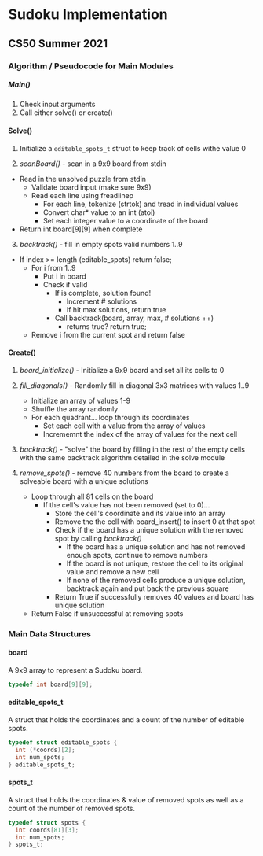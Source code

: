 # Sudoku Implementation
## CS50 Summer 2021

### Algorithm / Pseudocode for Main Modules

##### Main()
1. Check input arguments
2. Call either solve() or create()

#### Solve()
1. Initialize a `editable_spots_t` struct to keep track of cells withe value 0

2. *scanBoard()* - scan in a 9x9 board from stdin
- Read in the unsolved puzzle from stdin
    - Validate board input (make sure 9x9)
    - Read each line using freadlinep
        - For each line, tokenize (strtok) and tread in individual values
        - Convert char* value to an int (atoi)
        - Set each integer value to a coordinate of the board
- Return int board[9][9] when complete

3. *backtrack()* - fill in empty spots valid numbers 1..9
- If index >= length (editable_spots) return false;
	- For i from 1..9
		- Put i in board 
		- Check if valid
			- If is complete, solution found! 
				- Increment # solutions
				- If hit max solutions, return true
			- Call backtrack(board, array, max, # solutions ++)
				- returns true? return true;
	- Remove i from the current spot and return false


#### Create()
1. *board_initialize()* - Initialize a 9x9 board and set all its cells to 0

2. *fill_diagonals()* - Randomly fill in diagonal 3x3 matrices with values 1..9
    - Initialize an array of values 1-9
    - Shuffle the array randomly
    - For each quadrant... loop through its coordinates
        - Set each cell with a value from the array of values
        - Incrememnt the index of the array of values for the next cell

3. *backtrack()* - "solve" the board by filling in the rest of the empty cells with the same backtrack algorithm detailed in the solve module

4. *remove_spots()* - remove 40 numbers from the board to create a solveable board with a unique solutions
    - Loop through all 81 cells on the board
        - If the cell's value has not been removed (set to 0)...
            - Store the cell's coordinate and its value into an array
            - Remove the the cell with board_insert() to insert 0 at that spot
            - Check if the board has a unique solution with the removed spot by calling *backtrack()*
                - If the board has a unique solution and has not removed enough spots, continue to remove numbers
                - If the board is not unique, restore the cell to its original value and remove a new cell
                - If none of the removed cells produce a unique solution, backtrack again and put back the previous square
            - Return True if successfully removes 40 values and board has unique solution
    - Return False if unsuccessful at removing spots



### Main Data Structures

#### board
A 9x9 array to represent a Sudoku board.

```c
typedef int board[9][9];
```

#### editable_spots_t
A struct that holds the coordinates and a count of the number of editable spots.

```c
typedef struct editable_spots {
  int (*coords)[2];
  int num_spots; 
} editable_spots_t;
```

#### spots_t
A struct that holds the coordinates & value of removed spots as well as a count of the number of removed spots.

```c
typedef struct spots {
  int coords[81][3];
  int num_spots; 
} spots_t;
```
